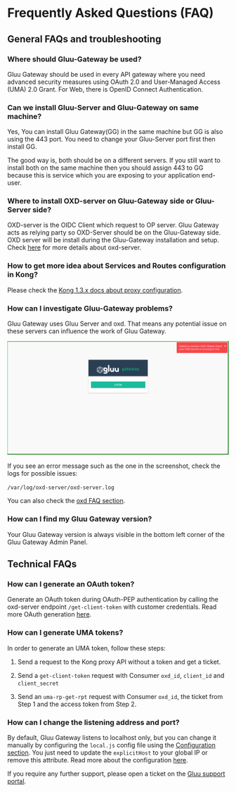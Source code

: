 # Frequently Asked Questions (FAQ)

## General FAQs and troubleshooting

### Where should Gluu-Gateway be used?
Gluu Gateway should be used in every API gateway where you need advanced security measures using OAuth 2.0 and User-Managed Access (UMA) 2.0 Grant. For Web, there is OpenID Connect Authentication. 

### Can we install Gluu-Server and Gluu-Gateway on same machine?
Yes, You can install Gluu Gateway(GG) in the same machine but GG is also using the 443 port. You need to change your Gluu-Server port first then install GG.

The good way is, both should be on a different servers. If you still want to install both on the same machine then you should assign 443 to GG because this is service which you are exposing to your application end-user.

### Where to install OXD-server on Gluu-Gateway side or Gluu-Server side?
OXD-server is the OIDC Client which request to OP server. Gluu Gateway acts as relying party so OXD-Server should be on the Gluu-Gateway side. OXD server will be install during the Gluu-Gateway installation and setup. Check [here](https://gluu.org/docs/oxd/4.0/) for more details about oxd-server. 

### How to get more idea about Services and Routes configuration in Kong?
Please check the [Kong 1.3.x docs about proxy configuration](https://docs.konghq.com/1.3.x/proxy/).

### How can I investigate Gluu-Gateway problems?
Gluu Gateway uses Gluu Server and oxd. That means any potential issue on these servers can influence the work of Gluu Gateway.

![](./img/10_oxd_error_faq.png)

If you see an error message such as the one in the screenshot, check the logs for possible issues:

`/var/log/oxd-server/oxd-server.log`

You can also check the [oxd FAQ section](https://gluu.org/docs/oxd/faq).

### How can I find my Gluu Gateway version?
Your Gluu Gateway version is always visible in the bottom left corner of the Gluu Gateway Admin Panel. 

## Technical FAQs

### How can I generate an OAuth token?
Generate an OAuth token during OAuth-PEP authentication by calling the oxd-server endpoint `/get-client-token` with customer credentials. Read more OAuth generation [here](https://gluu.org/docs/oxd/api/#get-client-token).

### How can I generate UMA tokens?
In order to generate an UMA token, follow these steps:  

1. Send a request to the Kong proxy API without a token and get a ticket.  

1. Send a `get-client-token` request with Consumer `oxd_id`, `client_id` and `client_secret`   

1. Send an `uma-rp-get-rpt` request with Consumer `oxd_id`, the ticket from Step 1 and the access token from Step 2.  

### How can I change the listening address and port?
By default, Gluu Gateway listens to localhost only, but you can change it manually by configuring the `local.js` config file using the [Configuration section](./configuration.md#admin-gui-portal-konga). You just need to update the `explicitHost` to your global IP or remove this attribute. Read more about the configuration [here](https://0.12.sailsjs.com/documentation/reference/configuration/sails-config).
 
 
If you require any further support, please open a ticket on the [Gluu support portal](https://support.gluu.org).
